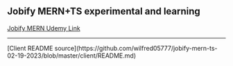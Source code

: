 ## Jobify MERN+TS experimental and learning

[Jobify MERN Udemy Link](https://www.udemy.com/course/mern-stack-course-mongodb-express-react-and-nodejs/)

<hr >
[Client README source](https://github.com/wilfred05777/jobify-mern-ts-02-19-2023/blob/master/client/README.md)
